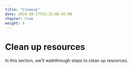 ```yaml
---
title: "Cleanup"
date: 2019-10-27T15:25:09-07:00
chapter: true
weight: 6
---
```


# Clean up resources
In this section, we'll walkthrough steps to clean up resources.

